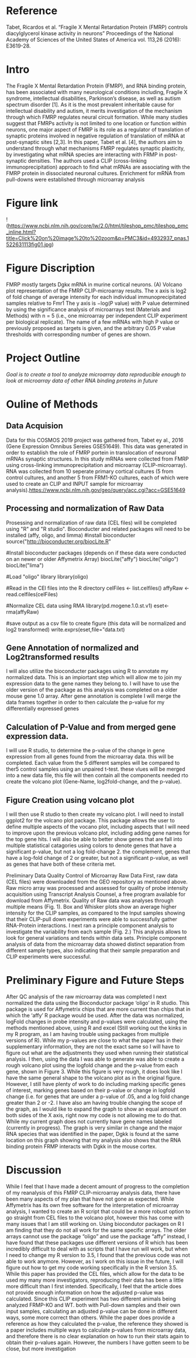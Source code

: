 # Reference
Tabet, Ricardos et al. “Fragile X Mental Retardation Protein (FMRP) controls diacylglycerol
kinase activity in neurons” Proceedings of the National Academy of Sciences of the United
States of America vol. 113,26 (2016): E3619-28.

# Intro
The Fragile X Mental Retardation Protein (FMRP), and RNA binding protein, has been associated with
many neurological conditions including, Fragile X syndrome, intellectual disabilities, Parkinson’s disease, as well
as autism spectrum disorder [1]. As it is the most prevalent inheritable cause for intellectual disability and
autism, it merits investigation of the mechanism through which FMRP regulates neural circuit formation. While
many studies suggest that FMRPs activity is not limited to one location or function within neurons, one major
aspect of FMRP is its role as a regulator of translation of synaptic proteins involved in negative regulation of
translation of mRNA at post-synaptic sites [2,3]. In this paper, Tabet et al. [4], the authors aim to understand
through what mechanisms FMRP regulates synaptic plasticity, by investigating what mRNA species are
interacting with FRMP in post-synaptic densities. The authors used a CLIP (cross-linking immunoprecipitation)
approach to find what mRNAs are associating with the FMRP protein in dissociated neuronal cultures.
Enrichment for mRNA from pull-downs were established through microarray analysis

# Figure link
!(https://www.ncbi.nlm.nih.gov/core/lw/2.0/html/tileshop_pmc/tileshop_pmc_inline.html?title=Click%20on%20image%20to%20zoom&p=PMC3&id=4932937_pnas.1522631113fig01.jpg)

# Figure Discription
FMRP mostly targets Dgkκ mRNA in murine cortical
neurons. (A) Volcano plot representation of the
FMRP CLIP-microarray results. The x axis is log2 of
fold change of average intensity for each individual
immunoprecipitated samples relative to Fmr1
The y axis is −log(P value) with P value determined
by using the significance analysis of microarrays
test (Materials and Methods) with n = 5 (i.e., one
microarray per independent CLIP experiment per
biological replicate). The name of a few mRNAs
with high P value or previously proposed as targets
is given, and the arbitrary 0.05 P value thresholds
with corresponding number of genes are shown. 

# Project Outline
_Goal is to create a tool to analyze microarray data reproducible enough to look at microarray
data of other RNA binding proteins in future_


# Ouline of Methods
## Data Acquision
Data for this COSMOS 2019 project was gathered from, Tabet ey al., 2016 (Gene Expression Omnibus Sereies GSE51649). This data was generated in order to establish the role of FMRP portein in translocation of neuronal mRNAs synaptic structures. In this study mRNAs were collected from FMRP using cross-linking immunoprecipitation and microarray (CLIP-microarray). RNA was collected from 10 seperate primary cortical cultures (5 from control cultures, and another 5 from FRM1-KO cultures, each of which were used to create an CLIP and INPUT sample for microarray analysis).https://www.ncbi.nlm.nih.gov/geo/query/acc.cgi?acc=GSE51649

## Processing and normalization of Raw Data
Prosessing and normalization of raw data (CEL files) will be completed using "R" and "R studio". Bioconducter and related packages will need to be installed (affy, oligo, and limma)
  #install bioconducter
  source("http://bioconducter.org/biocLite.R"
  
  #Install bioconducter packages (depends on if these data were conducted on an newer or older Affymetrix Array) 
  biocLite("affy")
  biocLite("oligo")
  biocLite("lima")
  
  #Load "oligo" library 
  library(oligo)

  #Read in the CEl files into the R directory
  celFiles <- list.celfiles()
  affyRaw <-read.celfiles(celFiles)
  
 #Normalize CEL data using RMA
 library(pd.mogene.1.0.st.v1)
 eset<-rma(affyRaw)
 
 #save output as a csv file to create figure (this data will be normalized and log2 transformed)
 write.exprs(eset,file="data.txt)

## Gene Annotation of normalized and Log2transformed results 
I will also utilize the bioconducter packages using R to annotate my normalized data. This is an impiortant step which will allow me to join my expression data to the gene names they belong to. I will have to use the older version of the package as this analysis was completed on a older mouse gene 1.0 array. After gene annotation is complete I will merge the data frames together in order to then calculate the p-value for my differentially expressed genes

## Calculation of P-Value and from merged gene expression data. 
I will use R studio, to determine the p-value of the change in gene expression from all genes found from the microarray data. this will be completed. Each value from the 5 different samples will be compared to ther5 control samples using an unpaired t-test. these vlues will be merged into a new data file, this file will then contain all the components needed rto create the volcano plot (Gene-Name, log2fold-change, and the p-value). 

## Figure Creation using volcano plot
I will then use R studio to then create my volcano plot. I will need to install ggplot2 for the volcano plot package. This package allows the user to define multiple aspects of the vocano plot, including aspects that I will need to improve upon the previous volcano plot, including adding gene names for the top gene hits. I will also be able to better show genes that are fall into multiple statistical catagories using colors to denote genes that have a significant p-value, but not a log fold-change 2. the complement, genes that have a log-fold change of 2 or greater, but not a significant p-value, as well as genes that have both of these criteria met. 

Preliminary Data
Quality Control of Microarray Raw Data 
First, raw data (CEL files) were downloaded from the GEO repository as mentioned above. Raw micro array was processed and assessed for quality of probe intensity acquisition using Transcript Analysis Counsel, a free program available for download from Affymetrix. Quality of Raw data was analyses through multiple means (Fig. 1). Box and Whisker plots show an average higher intensity for the CLIP samples, as compared to the Input samples showing that their CLIP-pull down experiments were able to successfully gather RNA-Protein interactions. I next ran a principle component analysis to investigate the variability from each sample (Fig. 2.) This analysis allows to look for general variations and tends within data sets. Principle component analysis of data from the microarray data showed distinct separation from different sample types, also indicating that their sample preparation and CLIP experiments were successful.


# Preliminary Figure and Future Steps 

After QC analysis of the raw microarray data was completed I next normalized the data using the Bioconductor package ‘oligo’ in R studio. This package is used for Affymetrix chips that are more current than chips that in which the ‘affy’ R package would be used. After the data was normalized, logFold changes in probe intensity and p-values were calculated, using the methods mentioned above, using R and excel (Still working out the kinks in my R program, as I am having trouble using packages from multiple versions of R). While my p-values are close to what the paper has in their supplementary information, they are not the exact same so I will have to figure out what are the adjustments they used when running their statistical analysis. I then, using the data I was able to generate was able to create a rough volcano plot using the logfold change and the p-value from each gene, shown in Figure 3. While this figure is very rough, it does look like I have the same general shape to the volcano plot as in the original figure. However, I still have plenty of work to do including marking specific genes of interest, marking genes based on their p-value or change in logfold change (i.e. for genes that are under a p-value of .05, and a log fold change greater than 2 or -2. I have also am having trouble changing the scope of the graph, as I would like to expand the graph to show an equal amount on both sides of the X axis, right now my code is not allowing me to do that. While my current graph does not currently have gene names labeled (currently in progress). The graph is very similar in change and the major RNA species that was identified in the paper, Dgkk is found at the same location on this graph showing that my analysis also shows that the RNA binding protein FRMP interacts with Dgkk in the mouse cortex. 

#  Discussion 

While I feel that I have made a decent amount of progress to the completion of my reanalysis of this FMRP CLIP-microarray analysis data, there have been many aspects of my plan that have not gone as expected. While Affymetrix has its own free software for the interpretation of microarray analysis, I wanted to create an R script that could be a more robust option to go straight from CEL files to the volcano plot, however this has come with many issues that I am still working on. Using biocondutor packages on R I am finding that they do not all work for the same specific arrays. The older arrays cannot use the package “oligo” and use the package “affy” instead, I have found that these packages use different versions of R which has been incredibly difficult to deal with as scripts that I have run will work, but when I need to change my R version to 3.5, I found that the previous code was not able to work anymore. However, as I work on this issue in the future, I will figure out how to get my code working specifically in the R version 3.5. 
While this paper has provided the CEL files, which allow for the data to be used my many more investigators, reproducing their data has been a little more difficult than I first intended. Specifically, I feel that the article does not provide enough information on how the adjusted p-value was calculated. Since this CLIP experiment has two different animals being analyzed FRMP-KO and WT. both with Pull-down samples and their own input samples, calculating an adjusted p-value can be done in different ways, some more correct than others. While the paper does provide a reference as how they calculated the p-value, the reference they showed is a paper includes multiple ways to calculate p-values from microarray data, and therefore there is no clear explanation on how to run their stats again to obtain their p-values again. However, the numbers I have gotten seem to be close, but more investigation 

